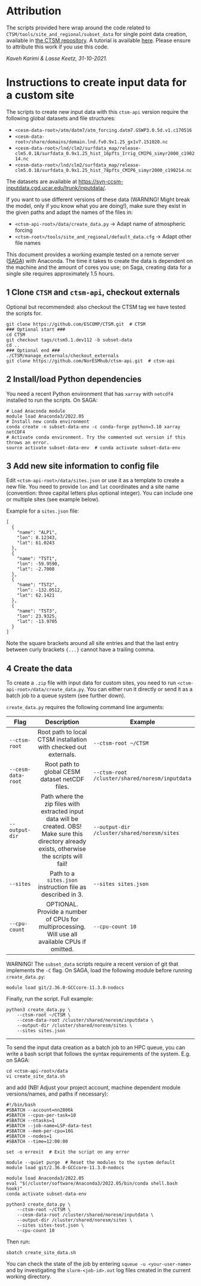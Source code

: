# Attribution

The scripts provided here wrap around the code related to `CTSM/tools/site_and_regional/subset_data` for single point data creation, available in [the CTSM repository](https://github.com/ESCOMP/CTSM/tree/ctsm5.1.dev112/tools/site_and_regional). A tutorial is available [here](https://github.com/NCAR/CTSM-Tutorial-2022/blob/main/notebooks/Day2a_GenericSinglePoint.ipynb). Please ensure to attribute this work if you use this code.

_Kaveh Karimi & Lasse Keetz, 31-10-2021._

# Instructions to create input data for a custom site

The scripts to create new input data with this `ctsm-api` version require the following global datasets and file structures:

- `<cesm-data-root>/atm/datm7/atm_forcing.datm7.GSWP3.0.5d.v1.c170516`
- `<cesm-data-root>/share/domains/domain.lnd.fv0.9x1.25_gx1v7.151020.nc`
- `<cesm-data-root>/lnd/clm2/surfdata_map/release-clm5.0.18/surfdata_0.9x1.25_hist_16pfts_Irrig_CMIP6_simyr2000_c190214.nc`
- `<cesm-data-root>/lnd/clm2/surfdata_map/release-clm5.0.18/surfdata_0.9x1.25_hist_78pfts_CMIP6_simyr2000_c190214.nc`

The datasets are available at https://svn-ccsm-inputdata.cgd.ucar.edu/trunk/inputdata/.

If you want to use different versions of these data (WARNING! Might break the model, only if you know what you are doing!), make sure they exist in the given paths and adapt the names of the files in:

- `<ctsm-api-root>/data/create_data.py` -> Adapt name of atmospheric forcing
- `<ctsm-root>/tools/site_and_regional/default_data.cfg` -> Adapt other file names

This document provides a working example tested on a remote server ([SAGA](https://documentation.sigma2.no/hpc_machines/saga.html])) with Anaconda. The time it takes to create the data is dependent on the machine and the amount of cores you use; on Saga, creating data for a single site requires approximately 1.5 hours.

## 1 Clone `CTSM` and `ctsm-api`, checkout externals

Optional but recommended: also checkout the CTSM tag we have tested the scripts for.

```
git clone https://github.com/ESCOMP/CTSM.git  # CTSM
### Optional start ###
cd CTSM
git checkout tags/ctsm5.1.dev112 -b subset-data
cd ..
### Optional end ###
./CTSM/manage_externals/checkout_externals
git clone https://github.com/NorESMhub/ctsm-api.git  # ctsm-api
```

## 2 Install/load Python dependencies

You need a recent Python environment that has `xarray` with `netcdf4` installed to run the scripts.
On SAGA:

```
# Load Anaconda module
module load Anaconda3/2022.05
# Install new conda environment
conda create -n subset-data-env -c conda-forge python=3.10 xarray netCDF4
# Activate conda environment. Try the commented out version if this throws an error.
source activate subset-data-env  # conda activate subset-data-env
```

## 3 Add new site information to config file

Edit `<ctsm-api-root>/data/sites.json` or use it as a template to create a new file.
You need to provide `lon` and `lat` coordinates and a site name (convention: three capital letters plus optional integer). You can include one or multiple sites (see example below).

Example for a `sites.json` file:

```
[
  {
    "name": "ALP1",
    "lon": 8.12343,
    "lat": 61.0243
  },
  {
    "name": "TST1",
    "lon": -59.9590,
    "lat": -2.7008
  },
  {
    "name": "TST2",
    "lon": -132.0512,
    "lat": 62.1421
  },
  {
    "name": "TST3",
    "lon": 23.9325,
    "lat": -13.9705
  }
]
```

Note the square brackets around all site entries and that the last entry between curly brackets `{...}`
cannot have a trailing comma.

## 4 Create the data

To create a `.zip` file with input data for custom sites, you need to run `<ctsm-api-root>/data/create_data.py`. You can either run it directly or send it as a batch job to a queue system (see further down).

`create_data.py` requires the following command line arguments:

| Flag        | Description           | Example  |
| ------------- |:-------------:| ----- |
| `--ctsm-root`      | Root path to local CTSM installation with checked out externals. | `--ctsm-root ~/CTSM` |
| `--cesm-data-root` | Root path to global CESM dataset netCDF files. | `--ctsm-root /cluster/shared/noresm/inputdata` |
| `--output-dir`     | Path where the zip files with extracted input data will be created. OBS! Make sure this directory already exists, otherwise the scripts will fail! | `--output-dir /cluster/shared/noresm/sites` |
| `--sites`      | Path to a `sites.json` instruction file as described in 3. | `--sites sites.json` |
| `--cpu-count`      | OPTIONAL. Provide a number of CPUs for multiprocessing. Will use all available CPUs if omitted.  | `--cpu-count 10` |

WARNING! The `subset_data` scripts require a recent version of git that implements the `-C` flag. On SAGA, load the following module before running `create_data.py`:

```
module load git/2.36.0-GCCcore-11.3.0-nodocs
```

Finally, run the script. Full example:

```
python3 create_data.py \
    --ctsm-root ~/CTSM \
    --cesm-data-root /cluster/shared/noresm/inputdata \
    --output-dir /cluster/shared/noresm/sites \
    --sites sites.json
```

---

To send the input data creation as a batch job to an HPC queue, you can write a bash script that follows the syntax requirements of the system. E.g. on SAGA:

```
cd <ctsm-api-root>/data
vi create_site_data.sh
```

and add (NB! Adjust your project account, machine dependent module versions/names, and paths if necessary):

```
#!/bin/bash
#SBATCH --account=nn2806k
#SBATCH --cpus-per-task=10
#SBATCH --ntasks=1
#SBATCH --job-name=LSP-data-test
#SBATCH --mem-per-cpu=16G
#SBATCH --nodes=1
#SBATCH --time=12:00:00

set -o errexit  # Exit the script on any error

module --quiet purge  # Reset the modules to the system default
module load git/2.36.0-GCCcore-11.3.0-nodocs

module load Anaconda3/2022.05
eval "$(/cluster/software/Anaconda3/2022.05/bin/conda shell.bash hook)"
conda activate subset-data-env

python3 create_data.py \
    --ctsm-root ~/CTSM \
    --cesm-data-root /cluster/shared/noresm/inputdata \
    --output-dir /cluster/shared/noresm/sites \
    --sites sites-test.json \
    --cpu-count 10
```

Then run:

```
sbatch create_site_data.sh
```

You can check the state of the job by entering `squeue -u <your-user-name>` and by investigating the `slurm-<job-id>.out` log files created in the current working directory.
